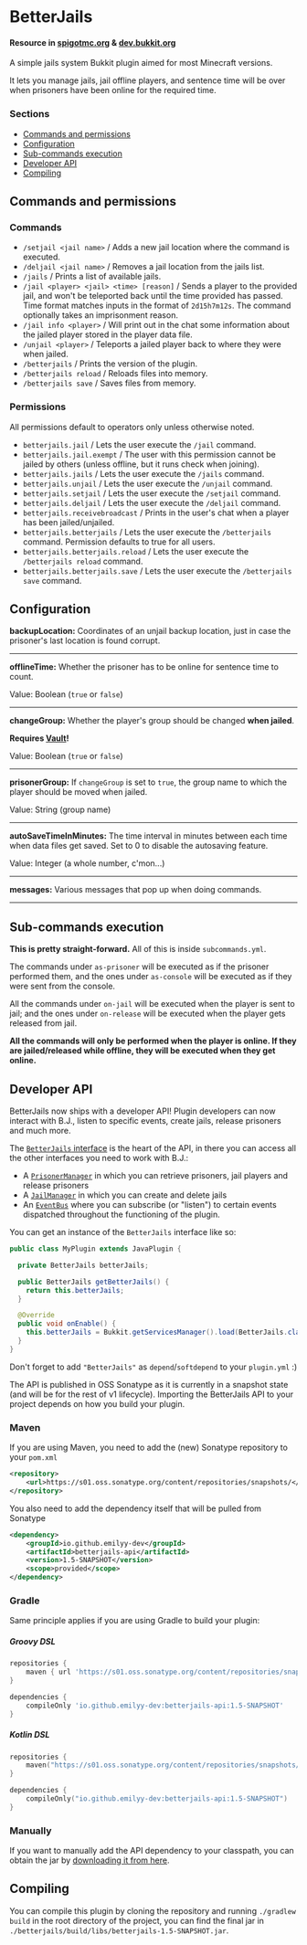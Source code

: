 # BetterJails


#### Resource in [spigotmc.org](https://www.spigotmc.org/resources/betterjails.76001/) & [dev.bukkit.org](https://dev.bukkit.org/projects/betterjails)

A simple jails system Bukkit plugin aimed for most Minecraft versions.

It lets you manage jails, jail offline players, and sentence time will be over when prisoners have
been online for the required time.


### Sections

* [Commands and permissions](#Commands-and-permissions)
* [Configuration](#Configuration)
* [Sub-commands execution](#Sub-commands-execution)
* [Developer API](#Developer-API)
* [Compiling](#Compiling)


## Commands and permissions


### Commands

* `/setjail <jail name>` / Adds a new jail location where the command is executed.
* `/deljail <jail name>` / Removes a jail location from the jails list.
* `/jails` / Prints a list of available jails.
* `/jail <player> <jail> <time> [reason]` / Sends a player to the provided jail, and won't be teleported back
  until the time provided has passed. Time format matches inputs in the format of `2d15h7m12s`.
  The command optionally takes an imprisonment reason.
* `/jail info <player>` / Will print out in the chat some information about the jailed player stored
  in the player data file.
* `/unjail <player>` / Teleports a jailed player back to where they were when jailed.
* `/betterjails` / Prints the version of the plugin.
* `/betterjails reload` / Reloads files into memory.
* `/betterjails save` / Saves files from memory.


### Permissions

All permissions default to operators only unless otherwise noted.

* `betterjails.jail` / Lets the user execute the `/jail` command.
* `betterjails.jail.exempt` / The user with this permission cannot be jailed by others (unless
  offline, but it runs check when joining).
* `betterjails.jails` / Lets the user execute the `/jails` command.
* `betterjails.unjail` / Lets the user execute the `/unjail` command.
* `betterjails.setjail` / Lets the user execute the `/setjail` command.
* `betterjails.deljail` / Lets the user execute the `/deljail` command.
* `betterjails.receivebroadcast` / Prints in the user's chat when a player has been jailed/unjailed.
* `betterjails.betterjails` / Lets the user execute the `/betterjails` command. Permission defaults
  to true for all users.
* `betterjails.betterjails.reload` / Lets the user execute the `/betterjails reload` command.
* `betterjails.betterjails.save` / Lets the user execute the `/betterjails save` command.


## Configuration

**backupLocation:**
Coordinates of an unjail backup location, just in case the prisoner's last location is found
corrupt.

___

**offlineTime:**
Whether the prisoner has to be online for sentence time to count.

Value: Boolean (`true` or `false`)

___

**changeGroup:**
Whether the player's group should be changed **when jailed**.

**Requires [Vault](https://dev.bukkit.org/projects/vault/files)!**

Value: Boolean (`true` or `false`)

___

**prisonerGroup:**
If `changeGroup` is set to `true`, the group name to which the player should be moved when jailed.

Value: String (group name)

___

**autoSaveTimeInMinutes:**
The time interval in minutes between each time when data files get saved. Set to 0 to disable the
autosaving feature.

Value: Integer (a whole number, c'mon...)

___

**messages:**
Various messages that pop up when doing commands.

___


## Sub-commands execution

**This is pretty straight-forward.**
All of this is inside `subcommands.yml`.

The commands under `as-prisoner` will be executed as if the prisoner performed them, and the ones
under `as-console` will be executed as if they were sent from the console.

All the commands under `on-jail` will be executed when the player is sent to jail; and the ones
under `on-release` will be executed when the player gets released from jail.

**All the commands will only be performed when the player is online. If they are jailed/released
while offline, they will be executed when they get online.**


## Developer API

BetterJails now ships with a developer API! Plugin developers can now interact with B.J., listen to
specific events, create jails, release prisoners and much more.

The [`BetterJails` interface](https://github.com/emilyy-dev/BetterJails/blob/v1/api/src/main/java/com/github/fefo/betterjails/api/BetterJails.java) is the heart of the API, in there you can access all the other interfaces you need to work with B.J.:
* A [`PrisonerManager`](https://github.com/emilyy-dev/BetterJails/blob/v1/api/src/main/java/com/github/fefo/betterjails/api/model/prisoner/PrisonerManager.java) in which you can retrieve prisoners, jail players and release prisoners
* A [`JailManager`](https://github.com/emilyy-dev/BetterJails/blob/v1/api/src/main/java/com/github/fefo/betterjails/api/model/jail/JailManager.java) in which you can create and delete jails
* An [`EventBus`](https://github.com/emilyy-dev/BetterJails/blob/v1/api/src/main/java/com/github/fefo/betterjails/api/event/EventBus.java) where you can subscribe (or "listen") to certain events dispatched throughout the functioning of the plugin.

You can get an instance of the `BetterJails` interface like so:

````java
public class MyPlugin extends JavaPlugin {

  private BetterJails betterJails;

  public BetterJails getBetterJails() {
    return this.betterJails;
  }

  @Override
  public void onEnable() {
    this.betterJails = Bukkit.getServicesManager().load(BetterJails.class);
  }
}
````

Don't forget to add `"BetterJails"` as `depend`/`softdepend` to your `plugin.yml` :)

The API is published in OSS Sonatype as it is currently in a snapshot state (and will be for the
rest of v1 lifecycle). Importing the BetterJails API to your project depends on how you build your
plugin.


### Maven

If you are using Maven, you need to add the (new) Sonatype repository to your `pom.xml`
```xml
<repository>
    <url>https://s01.oss.sonatype.org/content/repositories/snapshots/</url>
</repository>
```
You also need to add the dependency itself that will be pulled from Sonatype
```xml
<dependency>
    <groupId>io.github.emilyy-dev</groupId>
    <artifactId>betterjails-api</artifactId>
    <version>1.5-SNAPSHOT</version>
    <scope>provided</scope>
</dependency>
```


### Gradle

Same principle applies if you are using Gradle to build your plugin:


##### Groovy DSL

```groovy
repositories {
    maven { url 'https://s01.oss.sonatype.org/content/repositories/snapshots/' }
}

dependencies {
    compileOnly 'io.github.emilyy-dev:betterjails-api:1.5-SNAPSHOT'
}
```


##### Kotlin DSL

```kotlin
repositories {
    maven("https://s01.oss.sonatype.org/content/repositories/snapshots/")
}

dependencies {
    compileOnly("io.github.emilyy-dev:betterjails-api:1.5-SNAPSHOT")
}
```


### Manually

If you want to manually add the API dependency to your classpath, you can obtain the jar by [downloading it from here](https://s01.oss.sonatype.org/content/repositories/snapshots/io/github/emilyy-dev/betterjails-api/1.5-SNAPSHOT/).


## Compiling

You can compile this plugin by cloning the repository and running `./gradlew build` in the root
directory of the project, you can find the final jar in `./betterjails/build/libs/betterjails-1.5-SNAPSHOT.jar`.
